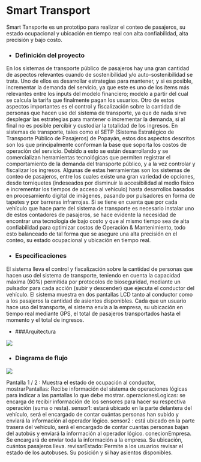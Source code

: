 ﻿# Smart Transport

Smart Tansporte es un prototipo para realizar el conteo de pasajeros,  su estado ocupacional y ubicación en tiempo real con alta confiabilidad, alta precisión y bajo costo.

* ### Definición del proyecto

En los sistemas de transporte público de pasajeros hay una gran cantidad de aspectos relevantes cuando de sostenibilidad y/o auto-sostenibilidad se trata. Uno de ellos es desarrollar estrategias para mantener, y si es posible, incrementar la demanda del servicio, ya que este es uno de los ítems más relevantes entre los inputs del modelo financiero; modelo a partir del cual se calcula la tarifa que finalmente pagan los usuarios. Otro de estos aspectos importantes es el control y fiscalización sobre la cantidad de personas que hacen uso del sistema de transporte, ya que de nada sirve desplegar las estrategias para mantener o incrementar la demanda, si al final no es posible percibir y custodiar la totalidad de los ingresos. En sistemas de transporte, tales como el SETP (Sistema Estratégico de Transporte Público de Pasajeros) de Popayán, estos dos aspectos descritos son los que principalmente conforman la base que soporta los costos de operación del servicio.
Debido a esto se están desarrollando y se comercializan herramientas tecnológicas que permiten registrar el comportamiento de la demanda del transporte público, y a la vez controlar y fiscalizar los ingresos. Algunas de estas herramientas son los sistemas de conteo de pasajeros, entre los cuales existe una gran variedad de opciones, desde torniquetes (indeseados por disminuir la accesibilidad al medio físico e incrementar los tiempos de acceso al vehículo) hasta desarrollos basados en procesamiento digital de imágenes, pasando por pulsadores en forma de tapetes y por barreras infrarrojas.
Si se tiene en cuenta que por cada vehículo que hace parte del sistema de transporte es necesario instalar uno de estos contadores de pasajeros, se hace evidente la necesidad de encontrar una tecnología de bajo costo y que al mismo tiempo sea de alta confiabilidad para optimizar costos de Operación & Mantenimiento, todo esto balanceado de tal forma que se asegure una alta precisión en el conteo, su estado ocupacional y ubicación en tiempo real.

* ### Especificaciones

El sistema  lleva el control y fiscalización sobre la cantidad de personas que hacen uso del sistema de transporte, teniendo en cuenta la capacidad máxima (60%) permitida por protocolos de bioseguridad, mediante un pulsador para cada acción (subir y descender) que ejecuta el conductor del vehículo.
El sistema muestra en dos pantallas LCD tanto al conductor como a los pasajeros la cantidad de asientos disponibles.
Cada que un usuario hace uso del transporte, el sistema envía a la empresa, su ubicación en tiempo real mediante GPS, el total de pasajeros transportados hasta el momento y el total de ingresos.

* ###Arquitectura

![](https://i.imgur.com/waM1OoS.jpg)


* ### Diagrama de flujo

![](https://i.imgur.com/W2P9t7K.jpg)

Pantalla 1  / 2 : Muestra el estado de ocupación al conductor, 
mostrarPantallas: Recibe información del sistema de operaciones lógicas para indicar a las pantallas lo que debe mostrar.
operacionesLogicas: se encarga de recibir información de los sensores para hacer su respectiva operación (suma o resta).
sensor1: estará ubicado en la parte delantera del vehículo, será el encargado de contar cuántas personas han subido y enviará la información al operador lógico.
sensor2 : está ubicado en la parte trasera del vehículo, será el encargado de contar cuantas personas bajan del autobús y enviará la información al operador lógico.
conecionEmpresa. Se encargará de enviar toda la información a la empresa. Su ubicación, cuántos pasajeros lleva.
revisarEstado: Permite a los usuarios revisar el estado de los autobuses.  Su posición y si hay asientos disponibles.


